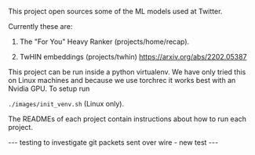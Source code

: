 This project open sources some of the ML models used at Twitter.

Currently these are:

1. The "For You" Heavy Ranker (projects/home/recap).

2. TwHIN embeddings (projects/twhin) https://arxiv.org/abs/2202.05387


This project can be run inside a python virtualenv. We have only tried this on Linux machines and because we use torchrec it works best with an Nvidia GPU. To setup run

`./images/init_venv.sh` (Linux only).

The READMEs of each project contain instructions about how to run each project.

--- testing to investigate git packets sent over wire - new test ---